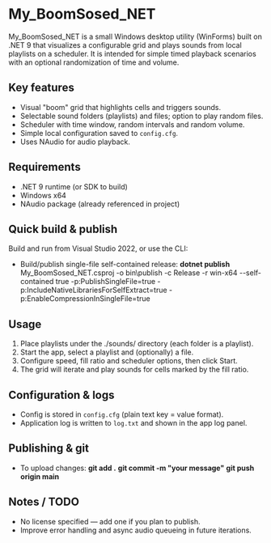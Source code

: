 # My_BoomSosed_NET

My_BoomSosed_NET is a small Windows desktop utility (WinForms) built on .NET 9 that visualizes a configurable grid and plays sounds from local playlists on a scheduler. It is intended for simple timed playback scenarios with an optional randomization of time and volume.

## Key features
- Visual "boom" grid that highlights cells and triggers sounds.
- Selectable sound folders (playlists) and files; option to play random files.
- Scheduler with time window, random intervals and random volume.
- Simple local configuration saved to `config.cfg`.
- Uses NAudio for audio playback.

## Requirements
- .NET 9 runtime (or SDK to build)
- Windows x64
- NAudio package (already referenced in project)

## Quick build & publish
Build and run from Visual Studio 2022, or use the CLI:
- Build/publish single-file self-contained release:
  __dotnet publish__ My_BoomSosed_NET.csproj -o bin\publish -c Release -r win-x64 --self-contained true -p:PublishSingleFile=true -p:IncludeNativeLibrariesForSelfExtract=true -p:EnableCompressionInSingleFile=true

## Usage
1. Place playlists under the ./sounds/ directory (each folder is a playlist).
2. Start the app, select a playlist and (optionally) a file.
3. Configure speed, fill ratio and scheduler options, then click Start.
4. The grid will iterate and play sounds for cells marked by the fill ratio.

## Configuration & logs
- Config is stored in `config.cfg` (plain text key = value format).
- Application log is written to `log.txt` and shown in the app log panel.

## Publishing & git
- To upload changes:
  __git add .__
  __git commit -m "your message"__
  __git push origin main__

## Notes / TODO
- No license specified — add one if you plan to publish.
- Improve error handling and async audio queueing in future iterations.


